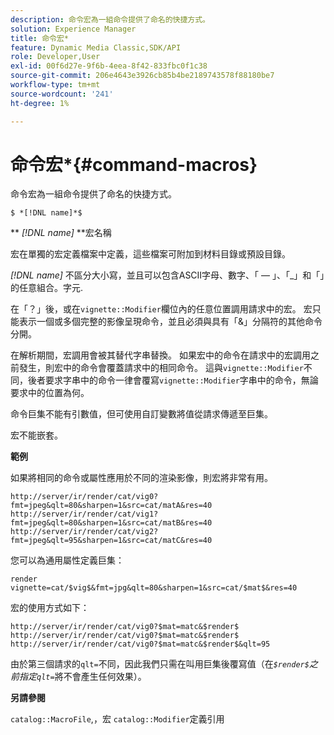```yaml
---
description: 命令宏為一組命令提供了命名的快捷方式。
solution: Experience Manager
title: 命令宏*
feature: Dynamic Media Classic,SDK/API
role: Developer,User
exl-id: 00f6d27e-9f6b-4eea-8f42-833fbc0f1c38
source-git-commit: 206e4643e3926cb85b4be2189743578f88180be7
workflow-type: tm+mt
source-wordcount: '241'
ht-degree: 1%

---
```


# 命令宏*{#command-macros}

命令宏為一組命令提供了命名的快捷方式。

`$ *[!DNL name]*$`

** *[!DNL name]* **宏名稱

宏在單獨的宏定義檔案中定義，這些檔案可附加到材料目錄或預設目錄。

*[!DNL name]* 不區分大小寫，並且可以包含ASCII字母、數字、「 — 」、「_」和「」的任意組合。字元.

在「？」後，或在`vignette::Modifier`欄位內的任意位置調用請求中的宏。 宏只能表示一個或多個完整的影像呈現命令，並且必須與具有「&amp;」分隔符的其他命令分開。

在解析期間，宏調用會被其替代字串替換。 如果宏中的命令在請求中的宏調用之前發生，則宏中的命令會覆蓋請求中的相同命令。 這與`vignette::Modifier`不同，後者要求字串中的命令一律會覆寫`vignette::Modifier`字串中的命令，無論要求中的位置為何。

命令巨集不能有引數值，但可使用自訂變數將值從請求傳遞至巨集。

宏不能嵌套。

**範例**

如果將相同的命令或屬性應用於不同的渲染影像，則宏將非常有用。

`http://server/ir/render/cat/vig0?fmt=jpeg&qlt=80&sharpen=1&src=cat/matA&res=40 http://server/ir/render/cat/vig1?fmt=jpeg&qlt=80&sharpen=1&src=cat/matB&res=40 http://server/ir/render/cat/vig2?fmt=jpeg&qlt=95&sharpen=1&src=cat/matC&res=40`

您可以為通用屬性定義巨集：

`render vignette=cat/$vig$&fmt=jpg&qlt=80&sharpen=1&src=cat/$mat$&res=40`

宏的使用方式如下：

`http://server/ir/render/cat/vig0?$mat=matc&$render$ http://server/ir/render/cat/vig0?$mat=matc&$render$ http://server/ir/render/cat/vig0?$mat=matc&$render$&qlt=95`

由於第三個請求的`qlt=`不同，因此我們只需在叫用巨集後覆寫值（在&#x200B;*`$render$`之前指定`qlt=`*&#x200B;將不會產生任何效果）。

**另請參閱**

`catalog::MacroFile`,，宏 `catalog::Modifier`定義引用

<!--<a id="section_297B7FCB285F4891AA76DF8393089931"></a>-->
